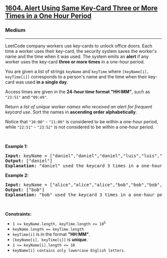 <h2><a href="https://leetcode.com/problems/alert-using-same-key-card-three-or-more-times-in-a-one-hour-period/">1604. Alert Using Same Key-Card Three or More Times in a One Hour Period</a></h2><h3>Medium</h3><hr><div><p>LeetCode company workers use key-cards to unlock office doors. Each time a worker uses their key-card, the security system saves the worker's name and the time when it was used. The system emits an <strong>alert</strong> if any worker uses the key-card <strong>three or more times</strong> in a one-hour period.</p>

<p>You are given a list of strings <code>keyName</code> and <code>keyTime</code> where <code>[keyName[i], keyTime[i]]</code> corresponds to a person's name and the time when their key-card was used <strong>in a</strong> <strong>single day</strong>.</p>

<p>Access times are given in the <strong>24-hour time format "HH:MM"</strong>, such as <code>"23:51"</code> and <code>"09:49"</code>.</p>

<p>Return a <em>list of unique worker names who received an alert for frequent keycard use</em>. Sort the names in <strong>ascending order alphabetically</strong>.</p>

<p>Notice that <code>"10:00"</code> - <code>"11:00"</code> is considered to be within a one-hour period, while <code>"22:51"</code> - <code>"23:52"</code> is not considered to be within a one-hour period.</p>

<p>&nbsp;</p>
<p><strong>Example 1:</strong></p>

<pre style="position: relative;"><strong>Input:</strong> keyName = ["daniel","daniel","daniel","luis","luis","luis","luis"], keyTime = ["10:00","10:40","11:00","09:00","11:00","13:00","15:00"]
<strong>Output:</strong> ["daniel"]
<strong>Explanation:</strong> "daniel" used the keycard 3 times in a one-hour period ("10:00","10:40", "11:00").
<div class="open_grepper_editor" title="Edit &amp; Save To Grepper"></div></pre>

<p><strong>Example 2:</strong></p>

<pre style="position: relative;"><strong>Input:</strong> keyName = ["alice","alice","alice","bob","bob","bob","bob"], keyTime = ["12:01","12:00","18:00","21:00","21:20","21:30","23:00"]
<strong>Output:</strong> ["bob"]
<strong>Explanation:</strong> "bob" used the keycard 3 times in a one-hour period ("21:00","21:20", "21:30").
<div class="open_grepper_editor" title="Edit &amp; Save To Grepper"></div></pre>

<p>&nbsp;</p>
<p><strong>Constraints:</strong></p>

<ul>
	<li><code>1 &lt;= keyName.length, keyTime.length &lt;= 10<sup>5</sup></code></li>
	<li><code>keyName.length == keyTime.length</code></li>
	<li><code>keyTime[i]</code> is in the format <strong>"HH:MM"</strong>.</li>
	<li><code>[keyName[i], keyTime[i]]</code> is <strong>unique</strong>.</li>
	<li><code>1 &lt;= keyName[i].length &lt;= 10</code></li>
	<li><code>keyName[i] contains only lowercase English letters.</code></li>
</ul>
</div>